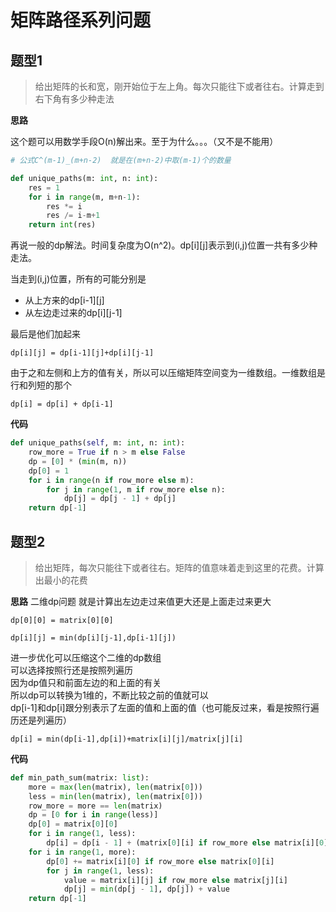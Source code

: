 # 矩阵路径系列问题

## 题型1
> 给出矩阵的长和宽，刚开始位于左上角。每次只能往下或者往右。计算走到右下角有多少种走法


**思路**

这个题可以用数学手段O(n)解出来。至于为什么。。。（又不是不能用）

```python
# 公式C^(m-1)_(m+n-2)  就是在(m+n-2)中取(m-1)个的数量

def unique_paths(m: int, n: int):
    res = 1
    for i in range(m, m+n-1):
        res *= i
        res /= i-m+1
    return int(res)
```

再说一般的dp解法。时间复杂度为O(n^2)。dp[i][j]表示到(i,j)位置一共有多少种走法。

当走到(i,j)位置，所有的可能分别是
- 从上方来的dp[i-1][j]
- 从左边走过来的dp[i][j-1]

最后是他们加起来

`dp[i][j] = dp[i-1][j]+dp[i][j-1]`

由于之和左侧和上方的值有关，所以可以压缩矩阵空间变为一维数组。一维数组是行和列短的那个

`dp[i] = dp[i] + dp[i-1]`

**代码**
```python
def unique_paths(self, m: int, n: int):
    row_more = True if n > m else False
    dp = [0] * (min(m, n))
    dp[0] = 1
    for i in range(n if row_more else m):
        for j in range(1, m if row_more else n):
            dp[j] = dp[j - 1] + dp[j]
    return dp[-1]
```

## 题型2
> 给出矩阵，每次只能往下或者往右。矩阵的值意味着走到这里的花费。计算出最小的花费

**思路**
二维dp问题 
就是计算出左边走过来值更大还是上面走过来更大  

`dp[0][0] = matrix[0][0] `


`dp[i][j] = min(dp[i][j-1],dp[i-1][j])`


进一步优化可以压缩这个二维的dp数组  
可以选择按照行还是按照列遍历  
因为dp值只和前面左边的和上面的有关  
所以dp可以转换为1维的，不断比较之前的值就可以  
dp[i-1]和dp[i]跟分别表示了左面的值和上面的值（也可能反过来，看是按照行遍历还是列遍历）  

`dp[i] = min(dp[i-1],dp[i])+matrix[i][j]/matrix[j][i]`


**代码**

```python
def min_path_sum(matrix: list):
    more = max(len(matrix), len(matrix[0]))
    less = min(len(matrix), len(matrix[0]))
    row_more = more == len(matrix)
    dp = [0 for i in range(less)]
    dp[0] = matrix[0][0]
    for i in range(1, less):
        dp[i] = dp[i - 1] + (matrix[0][i] if row_more else matrix[i][0])
    for i in range(1, more):
        dp[0] += matrix[i][0] if row_more else matrix[0][i]
        for j in range(1, less):
            value = matrix[i][j] if row_more else matrix[j][i]
            dp[j] = min(dp[j - 1], dp[j]) + value
    return dp[-1]
```